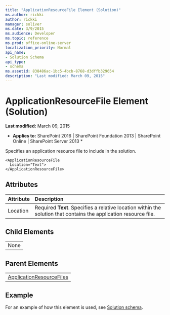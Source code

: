 ```yaml
---
title: "ApplicationResourceFile Element (Solution)"
ms.author: rickki
author: rickki
manager: soliver
ms.date: 3/9/2015
ms.audience: Developer
ms.topic: reference
ms.prod: office-online-server
localization_priority: Normal
api_name:
- Solution Schema
api_type:
- schema
ms.assetid: 838486ac-1bc5-4bcb-8768-d3dffb329654
description: "Last modified: March 09, 2015"
---
```


# ApplicationResourceFile Element (Solution)

 **Last modified:** March 09, 2015 
  
 * **Applies to:** SharePoint 2016 | SharePoint Foundation 2013 | SharePoint Online | SharePoint Server 2013 * 
  
Specifies an application resource file to include in the solution.
  
```
<ApplicationResourceFile
  Location="Text">
</ApplicationResourceFile>
```

## Attributes

|**Attribute**|**Description**|
|:-----|:-----|
|Location  <br/> |Required **Text**. Specifies a relative location within the solution that contains the application resource file.  <br/> |
   
## Child Elements

||
|:-----|
|None |
   
## Parent Elements

||
|:-----|
|[ApplicationResourceFiles](applicationresourcefiles-element-solution.md)|
   
## Example

For an example of how this element is used, see [Solution schema](solution-schema.md).
  


